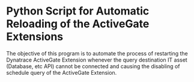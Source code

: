 # Python Script for Automatic Reloading of the ActiveGate Extensions 

The objective of this program is to automate the process of restarting the Dynatrace ActiveGate Extension whenever the query destination IT asset (Database, etc API) cannot be connected and causing the disabling of schedule query of the ActiveGate Extension. 

